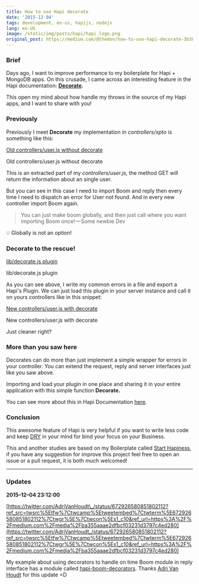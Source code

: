```yaml
---
title: How to use Hapi decorate
date: '2015-12-04'
tags: development, en-us, hapijs, nodejs
lang: en-US
image: /static/img/posts/hapi/hapi_logo.png
original_post: https://medium.com/@thedon/how-to-use-hapi-decorate-3b3896045ae1
---
```


### Brief

Days ago, I want to improve performance to my boilerplate for Hapi + MongoDB apps. On this crusade, I came across an interesting feature in the Hapi documentation: **[Decorate](http://hapijs.com/api#serverdecoratetype-property-method-options).**

This open my mind about how handle my throws in the source of my Hapi apps, and I want to share with you!

### Previously

Previously I meet **Decorate** my implementation in _controllers/xpto_ is something like this:

[Old controllers/user.js without decorate](https://gist.github.com/thebergamo/058e64b6afceebdcb783#file-user-js)

Old controllers/user.js without decorate

This is an extracted part of my _controllers/user.js,_ the method GET will return the information about an single user.

But you can see in this case I need to import Boom and reply then every time I need to dispatch an error for User not found. And in every new controller import Boom again.

> You can just make boom globally, and then just call where you want importing Boom once! — Some newbie Dev

<aside>
💡 Globally is not an option!

</aside>

### Decorate to the rescue!

[lib/decorate.js plugin](https://gist.github.com/thebergamo/e02147f717954a820bf0#file-decorate-js)

lib/decorate.js plugin

As you can see above, I write my common errors in a file and export a Hapi's Plugin. We can just load this plugin in your server instance and call it on yours controllers like in this snippet:

[New controllers/user.js with decorate](https://gist.github.com/thebergamo/3c750c9cf2e6a74b226f#file-user-js)

New controllers/user.js with decorate

Just cleaner right?

### More than you saw here

Decorates can do more than just implement a simple wrapper for errors in your controller. You can extend the request, reply and server interfaces just like you saw above.

Importing and load your plugin in one place and sharing it in your entire application with this simple function **Decorate.**

You can see more about this in Hapi Documentation [here](http://hapijs.com/api#serverdecoratetype-property-method-options).

### Conclusion

This awesome feature of Hapi is very helpful if you want to write less code and keep [DRY](https://en.wikipedia.org/wiki/Don%27t_repeat_yourself) in your mind for bind your focus on your Business.

This and another studies are based on my Boilerplate called [Start Hapiness](https://github.com/thebergamo/start-hapiness), if you have any suggestion for improve this project feel free to open an issue or a pull request, it is both much welcomed!

---

### Updates

**2015–12–04 23:12:00**

[https://twitter.com/AdriVanHoudt\_/status/672926580851802112?ref_src=twsrc%5Etfw%7Ctwcamp%5Etweetembed%7Ctwterm%5E672926580851802112%7Ctwgr%5E%7Ctwcon%5Es1_c10&ref_url=https%3A%2F%2Fmedium.com%2Fmedia%2Fba355aaae2dfbcf03231d3797c4ed280](https://twitter.com/AdriVanHoudt_/status/672926580851802112?ref_src=twsrc%5Etfw%7Ctwcamp%5Etweetembed%7Ctwterm%5E672926580851802112%7Ctwgr%5E%7Ctwcon%5Es1_c10&ref_url=https%3A%2F%2Fmedium.com%2Fmedia%2Fba355aaae2dfbcf03231d3797c4ed280)

My example about using decorators to handle on time Boom module in reply interface has a module called [hapi-boom-decorators](https://www.npmjs.com/package/hapi-boom-decorators). Thanks [Adri Van Houdt](https://medium.com/u/13c973ca52b0) for this update =D
